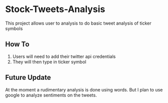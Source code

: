 # Stock-Tweets-Analysis
This project allows user to analysis to do basic tweet analysis of ticker symbols 

## How To
<ol>
  <li>Users will need to add their twitter api credentials </li>
  <li> They will then type in ticker symbol </li>
</ol>

## Future Update
At the moment a rudimentary analysis is done using words. But I plan to use google to analyze sentiments on the tweets. 
